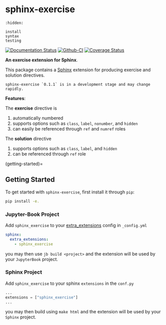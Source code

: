 # sphinx-exercise

```{toctree}
:hidden:

install
syntax
testing
```


[![Documentation Status][rtd-badge]][rtd-link]
[![Github-CI][github-ci]][github-link]
[![Coverage Status][codecov-badge]][codecov-link]

**An exercise extension for Sphinx**.

This package contains a [Sphinx](http://www.sphinx-doc.org/en/master/) extension
for producing exercise and solution directives.

```{warning}
sphinx-exercise `0.1.1` is in a development stage and may change rapidly.
```

**Features**:

The **exercise** directive is

1. automatically numbered
2. supports options such as `class`, `label`, `nonumber`, and `hidden`
3. can easily be referenced through `ref` and `numref` roles

The **solution** directive

1. supports options such as `class`, `label`, and `hidden`
2. can be referenced through `ref` role

(getting-started)=
## Getting Started

To get started with `sphinx-exercise`, first install it through `pip`:

```bash
pip install -e.
```

### Jupyter-Book Project

Add `sphinx_exercise` to your [extra_extensions](https://jupyterbook.org/advanced/sphinx.html#custom-sphinx-extensions) config in `_config.yml`

```yaml
sphinx:
  extra_extensions:
    - sphinx_exercise
```

you may then use `jb build <project>` and the extension will be used by your `JupyterBook` project.

### Sphinx Project

Add `sphinx_exercise` to your sphinx `extensions` in the `conf.py`

```python
...
extensions = ["sphinx_exercise"]
...
```

you may then build using `make html` and the extension will be used by your `Sphinx` project.



[rtd-badge]: https://readthedocs.org/projects/ebp-sphinx-exercise/badge/?version=latest
[rtd-link]: https://ebp-sphinx-exercise.readthedocs.io/en/latest/?badge=latest
[github-ci]: https://github.com/executablebooks/sphinx-exercise/workflows/continuous-integration/badge.svg?branch=master
[github-link]: https://github.com/executablebooks/sphinx-exercise
[codecov-badge]: https://codecov.io/gh/executablebooks/sphinx-exercise/branch/master/graph/badge.svg
[codecov-link]: https://codecov.io/gh/executablebooks/sphinx-exercise
